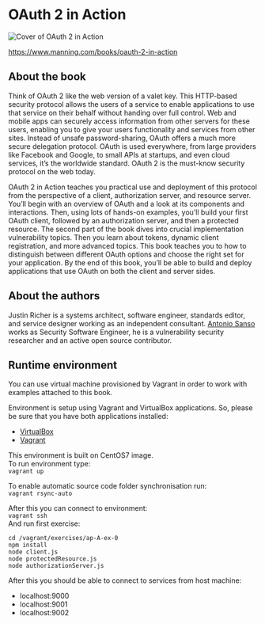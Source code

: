 # OAuth 2 in Action

![Cover of OAuth 2 in Action](https://images.manning.com/255/340/resize/book/e/14336f9-6493-46dc-938c-11a34c9d20ac/Richer-OAuth2-HI.png)

https://www.manning.com/books/oauth-2-in-action

## About the book

Think of OAuth 2 like the web version of a valet key. This HTTP-based security protocol allows the users of a service to enable applications to use that service on their behalf without handing over full control. Web and mobile apps can securely access information from other servers for these users, enabling you to give your users functionality and services from other sites. Instead of unsafe password-sharing, OAuth offers a much more secure delegation protocol. OAuth is used everywhere, from large providers like Facebook and Google, to small APIs at startups, and even cloud services, it’s the worldwide standard. OAuth 2 is the must-know security protocol on the web today.

OAuth 2 in Action teaches you practical use and deployment of this protocol from the perspective of a client, authorization server, and resource server. You’ll begin with an overview of OAuth and a look at its components and interactions. Then, using lots of hands-on examples, you’ll build your first OAuth client, followed by an authorization server, and then a protected resource. The second part of the book dives into crucial implementation vulnerability topics. Then you learn about tokens, dynamic client registration, and more advanced topics. This book teaches you to how to distinguish between different OAuth options and choose the right set for your application. By the end of this book, you’ll be able to build and deploy applications that use OAuth on both the client and server sides.

## About the authors

Justin Richer is a systems architect, software engineer, standards editor, and service designer working as an independent consultant. [Antonio Sanso](http://blog.intothesymmetry.com/) works as Security Software Engineer, he is a vulnerability security researcher and an active open source contributor.

## Runtime environment
You can use virtual machine provisioned by Vagrant in order to work with examples attached to this book.

Environment is setup using Vagrant and VirtualBox applications. So, please be sure that you have both applications installed:
  - [VirtualBox](https://www.virtualbox.org/wiki/Downloads)  
  - [Vagrant](https://www.vagrantup.com/downloads.html)

This environment is built on CentOS7 image.  
To run environment type:  
`vagrant up`

To enable automatic source code folder synchronisation run:  
`vagrant rsync-auto`

After this you can connect to environment:  
`vagrant ssh`  
And run first exercise:
```
cd /vagrant/exercises/ap-A-ex-0
npm install
node client.js
node protectedResource.js
node authorizationServer.js
```

After this you should be able to connect to services from host machine:
  - localhost:9000
  - localhost:9001
  - localhost:9002
